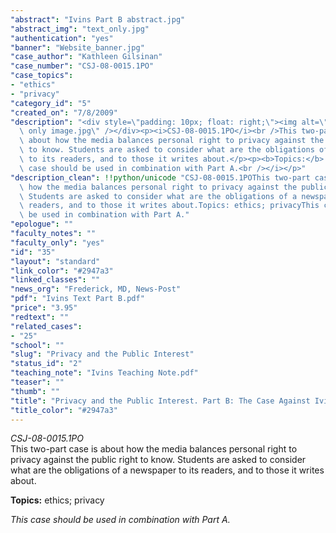 ```yaml
---
"abstract": "Ivins Part B abstract.jpg"
"abstract_img": "text_only.jpg"
"authentication": "yes"
"banner": "Website_banner.jpg"
"case_author": "Kathleen Gilsinan"
"case_number": "CSJ-08-0015.1PO"
"case_topics":
- "ethics"
- "privacy"
"category_id": "5"
"created_on": "7/8/2009"
"description": "<div style=\"padding: 10px; float: right;\"><img alt=\"\" src=\"/casestudy/files/photos/284/text\
  \ only image.jpg\" /></div><p><i>CSJ-08-0015.1PO</i><br />This two-part case is\
  \ about how the media balances personal right to privacy against the public right\
  \ to know. Students are asked to consider what are the obligations of a newspaper\
  \ to its readers, and to those it writes about.</p><p><b>Topics:</b> ethics; privacy</p><p><i>This\
  \ case should be used in combination with Part A.<br /></i></p>"
"description_clean": !!python/unicode "CSJ-08-0015.1POThis two-part case is about\
  \ how the media balances personal right to privacy against the public right to know.\
  \ Students are asked to consider what are the obligations of a newspaper to its\
  \ readers, and to those it writes about.Topics: ethics; privacyThis case should\
  \ be used in combination with Part A."
"epologue": ""
"faculty_notes": ""
"faculty_only": "yes"
"id": "35"
"layout": "standard"
"link_color": "#2947a3"
"linked_classes": ""
"news_org": "Frederick, MD, News-Post"
"pdf": "Ivins Text Part B.pdf"
"price": "3.95"
"redtext": ""
"related_cases":
- "25"
"school": ""
"slug": "Privacy and the Public Interest"
"status_id": "2"
"teaching_note": "Ivins Teaching Note.pdf"
"teaser": ""
"thumb": ""
"title": "Privacy and the Public Interest. Part B: The Case Against Ivins (DEAD)"
"title_color": "#2947a3"
---
```

<div style="padding: 10px; float: right;"><img alt="" src="/casestudy/files/photos/284/text only image.jpg" /></div><p><i>CSJ-08-0015.1PO</i><br />This two-part case is about how the media balances personal right to privacy against the public right to know. Students are asked to consider what are the obligations of a newspaper to its readers, and to those it writes about.</p><p><b>Topics:</b> ethics; privacy</p><p><i>This case should be used in combination with Part A.<br /></i></p>

